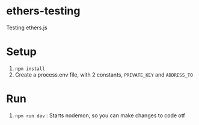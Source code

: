 # ethers-testing
Testing ethers.js 

# Setup
1. `npm install`
2. Create a process.env file, with 2 constants, `PRIVATE_KEY` and `ADDRESS_TO`

# Run
1. `npm run dev` : Starts nodemon, so you can make changes to code otf

